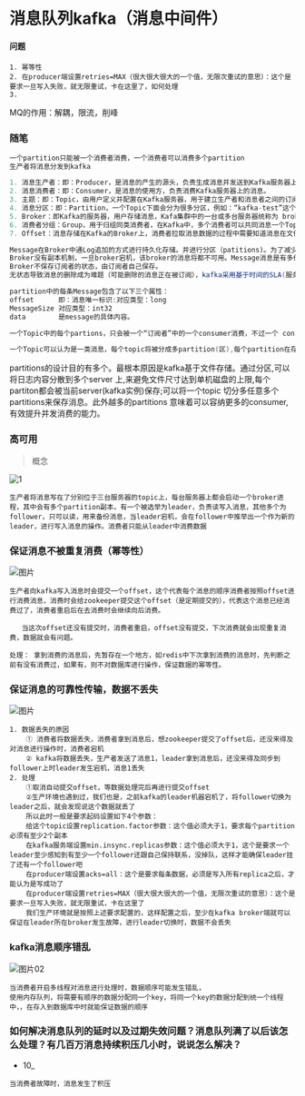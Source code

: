 # 消息队列kafka（消息中间件）

#### 问题

```
1. 幂等性
2. 在producer端设置retries=MAX（很大很大很大的一个值，无限次重试的意思）：这个是要求一旦写入失败，就无限重试，卡在这里了，如何处理
3.
```

MQ的作用：解耦，限流，削峰



### 随笔

```java
一个partition只能被一个消费者消费，一个消费者可以消费多个partition
生产者将消息分发到kafka

1. 消息生产者：即：Producer，是消息的产生的源头，负责生成消息并发送到Kafka服务器上。
2. 消息消费者：即：Consumer，是消息的使用方，负责消费Kafka服务器上的消息。
3. 主题：即：Topic，由用户定义并配置在Kafka服务器，用于建立生产者和消息者之间的订阅关系：生产者发送消息到指定的Topic下，消息者从这个Topic下消费消息。
4. 消息分区：即：Partition，一个Topic下面会分为很多分区，例如：“kafka-test”这个Topic下可以分为6个分区，分别由两台服务器提供，那么通常可以配置为让每台服务器提供3个分区，假如服务器ID分别为0、1，则所有的分区为0-0、0-1、0-2和1-0、1-1、1-2。Topic物理上的分组，一个 topic可以分为多个 partition，每个 partition 是一个有序的队列。partition中的每条消息都会被分配一个有序的 id（offset）。
5. Broker：即Kafka的服务器，用户存储消息，Kafa集群中的一台或多台服务器统称为 broker。
6. 消费者分组：Group，用于归组同类消费者，在Kafka中，多个消费者可以共同消息一个Topic下的消息，每个消费者消费其中的部分消息，这些消费者就组成了一个分组，拥有同一个分组名称，通常也被称为消费者集群。
7. Offset：消息存储在Kafka的Broker上，消费者拉取消息数据的过程中需要知道消息在文件中的偏移量，这个偏移量就是所谓的Offset。

Message在Broker中通Log追加的方式进行持久化存储。并进行分区（patitions)。为了减少磁盘写入的次数,broker会将消息暂时buffer起来,当消息的个数(或尺寸)达到一定阀值时,再flush到磁盘,这样减少了磁盘IO调用的次数。
Broker没有副本机制，一旦broker宕机，该broker的消息将都不可用。Message消息是有多份的。
Broker不保存订阅者的状态，由订阅者自己保存。
无状态导致消息的删除成为难题（可能删除的消息正在被订阅），kafka采用基于时间的SLA(服务水平保证)，消息保存一定时间（通常为7天）后会被删除。

partition中的每条Message包含了以下三个属性：
offset      即：消息唯一标识:对应类型：long
MessageSize 对应类型：int32
data        是message的具体内容。

一个Topic中的每个partions，只会被一个“订阅者”中的一个consumer消费，不过一个 consumer可以消费多个partitions中的消息（消费者数据小于Partions的数量时）

一个Topic可以认为是一类消息，每个topic将被分成多partition(区),每个partition在存储层面是append log文件。任何发布到此partition的消息都会被直接追加到log文件的尾部，每条消息在文件中的位置称为offset（偏移量），partition是以文件的形式存储在文件系统中。

```

partitions的设计目的有多个。最根本原因是kafka基于文件存储。通过分区,可以将日志内容分散到多个server 上,来避免文件尺寸达到单机磁盘的上限,每个partiton都会被当前server(kafka实例)保存;可以将一个topic 切分多任意多个partitions来保存消息。此外越多的partitions 意味着可以容纳更多的consumer,有效提升并发消费的能力。





### 高可用

> 概念

![1](E:\U盘\视频\06_引入消息队列之后该如何保证其高可用性？\视频\04kafka\1.png)

```
生产者将消息写在了分别位于三台服务器的topic上，每台服务器上都会启动一个broker进程，其中会有多个partition副本，有一个被选举为leader，负责读写入消息，其他多个为follower，只可以读，用来备份消息，当leader宕机，会在follower中推举出一个作为新的leader，进行写入消息的操作。消费者只能从leader中消费数据
```



### 保证消息不被重复消费（幂等性）

![图片](E:\U盘\视频\07_我的天！我为什么在消息队列里消费到了重复的数据？\视频\01\图片.png)

```
生产者向kafka写入消息时会提交一个offset，这个代表每个消息的顺序消费者按照offset进行消费消息，消费时会给zookeeper提交这个offset（是定期提交的），代表这个消息已经消费过了，消费者重启后在去消费时会继续向后消费。

​	当这次offset还没有提交时，消费者重启，offset没有提交，下次消费就会出现重复消费，数据就会有问题。

处理： 拿到消费的消息后，先暂存在一个地方，如redis中下次拿到消费的消息时，先判断之前有没有消费过，如果有，则不对数据库进行操作，保证数据的幂等性。
```

### 保证消息的可靠性传输，数据不丢失

![图片](E:\U盘\视频\08_啥？我发到消息队列里面的数据怎么不见了？\视频\02\图片.png)



```
1. 数据丢失的原因 
	① 消费者将数据丢失，消费者拿到消息后，想zookeeper提交了offset后，还没来得及对消息进行操作时，消费者宕机
	② kafka将数据丢失，生产者发送了消息1，leader拿到消息后，还没来得及同步到follower上时leader发生宕机，消息1丢失
2. 处理
	①取消自动提交offset，等数据处理完后再进行提交offset
	②生产环境也遇到过，我们也是，之前kafka的leader机器宕机了，将follower切换为leader之后，就会发现说这个数据就丢了
    所以此时一般是要求起码设置如下4个参数：
    给这个topic设置replication.factor参数：这个值必须大于1，要求每个partition必须有至少2个副本
    在kafka服务端设置min.insync.replicas参数：这个值必须大于1，这个是要求一个leader至少感知到有至少一个follower还跟自己保持联系，没掉队，这样才能确保leader挂了还有一个follower吧
    在producer端设置acks=all：这个是要求每条数据，必须是写入所有replica之后，才能认为是写成功了
    在producer端设置retries=MAX（很大很大很大的一个值，无限次重试的意思）：这个是要求一旦写入失败，就无限重试，卡在这里了
    我们生产环境就是按照上述要求配置的，这样配置之后，至少在kafka broker端就可以保证在leader所在broker发生故障，进行leader切换时，数据不会丢失	
```

### kafka消息顺序错乱

![图片02](E:\U盘\视频\09_我该怎么保证从消息队列里拿到的数据按顺序执行？\视频\02\图片02.png)



```
当消费者开启多线程对消息进行处理时，数据顺序可能发生错乱，
使用内存队列，将需要有顺序的数据分配同一个key，将同一个key的数据分配到统一个线程中，，在存入到数据库中时就能保证数据的顺序

```

### 如何解决消息队列的延时以及过期失效问题？消息队列满了以后该怎么处理？有几百万消息持续积压几小时，说说怎么解决？

* 10_

```
当消费者故障时，消息发生了积压

```







